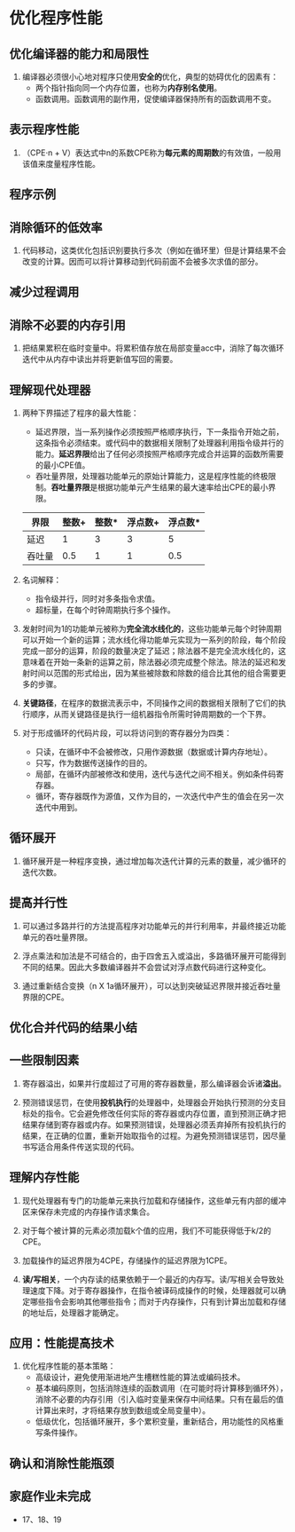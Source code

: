 # 优化程序性能 #

## 优化编译器的能力和局限性 ##

1. 编译器必须很小心地对程序只使用**安全的**优化，典型的妨碍优化的因素有：
    - 两个指针指向同一个内存位置，也称为**内存别名使用**。
    - 函数调用。函数调用的副作用，促使编译器保持所有的函数调用不变。

## 表示程序性能 ##

1. （CPE$\cdot$n + V）表达式中n的系数CPE称为**每元素的周期数**的有效值，一般用该值来度量程序性能。

## 程序示例 ##

## 消除循环的低效率 ##

1. 代码移动，这类优化包括识别要执行多次（例如在循环里）但是计算结果不会改变的计算。因而可以将计算移动到代码前面不会被多次求值的部分。

## 减少过程调用 ##

## 消除不必要的内存引用 ##

1. 把结果累积在临时变量中。将累积值存放在局部变量acc中，消除了每次循环迭代中从内存中读出并将更新值写回的需要。

## 理解现代处理器 ##

1. 两种下界描述了程序的最大性能：
    - 延迟界限，当一系列操作必须按照严格顺序执行，下一条指令开始之前，这条指令必须结束。或代码中的数据相关限制了处理器利用指令级并行的能力。**延迟界限**给出了任何必须按照严格顺序完成合并运算的函数所需要的最小CPE值。
    - 吞吐量界限，处理器功能单元的原始计算能力，这是程序性能的终极限制。**吞吐量界限**是根据功能单元产生结果的最大速率给出CPE的最小界限。

    |   界限    | 整数+ | 整数* | 浮点数+ | 浮点数* |
    |-----------|-------|------|-------|---------|
    |延迟       |1      |3      |3      |5       |
    |吞吐量     |0.5     |1     |1      |0.5     |

2. 名词解释：
    - 指令级并行，同时对多条指令求值。
    - 超标量，在每个时钟周期执行多个操作。

3. 发射时间为1的功能单元被称为**完全流水线化的**，这些功能单元每个时钟周期可以开始一个新的运算；流水线化得功能单元实现为一系列的阶段，每个阶段完成一部分的运算，阶段的数量决定了延迟；除法器不是完全流水线化的，这意味着在开始一条新的运算之前，除法器必须完成整个除法。除法的延迟和发射时间以范围的形式给出，因为某些被除数和除数的组合比其他的组合需要更多的步骤。

4. **关键路径**，在程序的数据流表示中，不同操作之间的数据相关限制了它们的执行顺序，从而关键路径是执行一组机器指令所需时钟周期数的一个下界。

5. 对于形成循环的代码片段，可以将访问到的寄存器分为四类：
    - 只读，在循环中不会被修改，只用作源数据（数据或计算内存地址）。
    - 只写，作为数据传送操作的目的。
    - 局部，在循环内部被修改和使用，迭代与迭代之间不相关。例如条件码寄存器。
    - 循环，寄存器既作为源值，又作为目的，一次迭代中产生的值会在另一次迭代中用到。

## 循环展开 ##

1. 循环展开是一种程序变换，通过增加每次迭代计算的元素的数量，减少循环的迭代次数。

## 提高并行性 ##

1. 可以通过多路并行的方法提高程序对功能单元的并行利用率，并最终接近功能单元的吞吐量界限。

2. 浮点乘法和加法是不可结合的，由于四舍五入或溢出，多路循环展开可能得到不同的结果。因此大多数编译器并不会尝试对浮点数代码进行这种变化。

3. 通过重新结合变换（n X 1a循环展开），可以达到突破延迟界限并接近吞吐量界限的CPE。

## 优化合并代码的结果小结 ##

## 一些限制因素 ##

1. 寄存器溢出，如果并行度超过了可用的寄存器数量，那么编译器会诉诸**溢出**。

2. 预测错误惩罚，在使用**投机执行**的处理器中，处理器会开始执行预测的分支目标处的指令。它会避免修改任何实际的寄存器或内存位置，直到预测正确才把结果存储到寄存器或内存。如果预测错误，处理器必须丢弃掉所有投机执行的结果，在正确的位置，重新开始取指令的过程。为避免预测错误惩罚，因尽量书写适合用条件传送实现的代码。

## 理解内存性能 ##

1. 现代处理器有专门的功能单元来执行加载和存储操作，这些单元有内部的缓冲区来保存未完成的内存操作请求集合。

2. 对于每个被计算的元素必须加载k个值的应用，我们不可能获得低于k/2的CPE。

3. 加载操作的延迟界限为4CPE，存储操作的延迟界限为1CPE。

4. **读/写相关**，一个内存读的结果依赖于一个最近的内存写。读/写相关会导致处理速度下降。对于寄存器操作，在指令被译码成操作的时候，处理器就可以确定哪些指令会影响其他哪些指令；而对于内存操作，只有到计算出加载和存储的地址后，处理器才能确定。

## 应用：性能提高技术 ##

1. 优化程序性能的基本策略：
    - 高级设计，避免使用渐进地产生槽糕性能的算法或编码技术。
    - 基本编码原则，包括消除连续的函数调用（在可能时将计算移到循环外），消除不必要的内存引用（引入临时变量来保存中间结果。只有在最后的值计算出来时，才将结果存放到数组或全局变量中）。
    - 低级优化，包括循环展开，多个累积变量，重新结合，用功能性的风格重写条件操作。

## 确认和消除性能瓶颈 ##

## 家庭作业未完成 ##

- 17、18、19